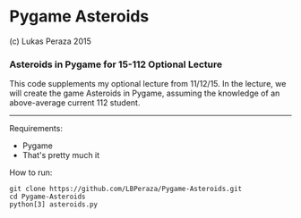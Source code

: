 Pygame Asteroids
================
(c) Lukas Peraza 2015
### Asteroids in Pygame for 15-112 Optional Lecture ###
This code supplements my optional lecture from 11/12/15. In the lecture, we will create the game Asteroids in Pygame, assuming the knowledge of an above-average current 112 student.

---
Requirements:
- Pygame
- That's pretty much it

How to run:

    git clone https://github.com/LBPeraza/Pygame-Asteroids.git
    cd Pygame-Asteroids
    python[3] asteroids.py
